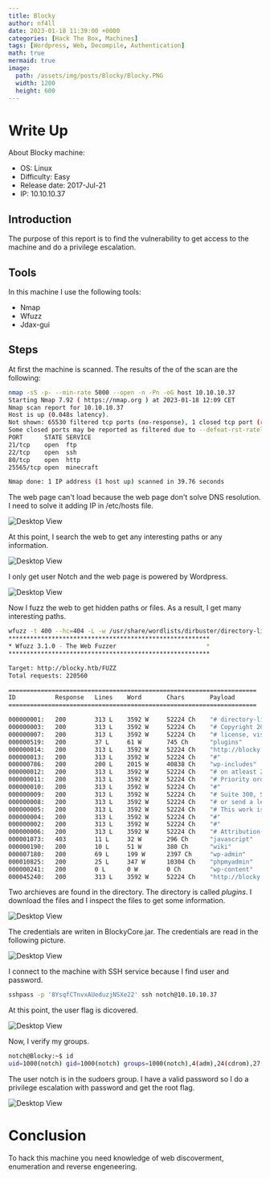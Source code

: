 ```yaml
---
title: Blocky
author: nf4ll
date: 2023-01-18 11:39:00 +0000
categories: [Hack The Box, Machines]
tags: [Wordpress, Web, Decompile, Authentication]
math: true
mermaid: true
image:
  path: /assets/img/posts/Blocky/Blocky.PNG
  width: 1200
  height: 600
---
```

# Write Up

About Blocky machine:
- OS: Linux
- Difficulty: Easy
- Release date: 2017-Jul-21
- IP: 10.10.10.37

## Introduction 
The purpose of this report is to find the vulnerability to get access to the machine and do a privilege escalation.

## Tools
In this machine I use the following tools:
- Nmap
- Wfuzz
- Jdax-gui

## Steps
At first the machine is scanned. The results of the of the scan are the following:

```bash
nmap -sS -p- --min-rate 5000 --open -n -Pn -oG host 10.10.10.37
Starting Nmap 7.92 ( https://nmap.org ) at 2023-01-18 12:09 CET
Nmap scan report for 10.10.10.37
Host is up (0.048s latency).
Not shown: 65530 filtered tcp ports (no-response), 1 closed tcp port (reset)
Some closed ports may be reported as filtered due to --defeat-rst-ratelimit
PORT      STATE SERVICE
21/tcp    open  ftp
22/tcp    open  ssh
80/tcp    open  http
25565/tcp open  minecraft

Nmap done: 1 IP address (1 host up) scanned in 39.76 seconds
```

The web page can't load because the web page don't solve DNS resolution. I need to solve it adding IP in /etc/hosts file.

![Desktop View](/assets/img/posts/Blocky/hosts.PNG)

At this point, I search the web to get any interesting paths or any information.

![Desktop View](/assets/img/posts/Blocky/web.PNG)

I only get user Notch and the web page is powered by Wordpress.

![Desktop View](/assets/img/posts/Blocky/webUser.PNG)

Now I fuzz the web to get hidden paths or files. As a result, I get many interesting paths.

```bash
wfuzz -t 400 --hc=404 -L -w /usr/share/wordlists/dirbuster/directory-list-2.3-medium.txt http://blocky.htb/FUZZ           
********************************************************
* Wfuzz 3.1.0 - The Web Fuzzer                         *
********************************************************

Target: http://blocky.htb/FUZZ
Total requests: 220560

=====================================================================
ID           Response   Lines    Word       Chars       Payload                                                                                                                                                                                                                                                                             
=====================================================================

000000001:   200        313 L    3592 W     52224 Ch    "# directory-list-2.3-medium.txt"                                                                                                                                                                                                                                                   
000000003:   200        313 L    3592 W     52224 Ch    "# Copyright 2007 James Fisher"                                                                                                                                                                                                                                                     
000000007:   200        313 L    3592 W     52224 Ch    "# license, visit http://creativecommons.org/licenses/by-sa/3.0/"                                                                                                                                                                                                                   
000000519:   200        37 L     61 W       745 Ch      "plugins"                                                                                                                                                                                                                                                                           
000000014:   200        313 L    3592 W     52224 Ch    "http://blocky.htb/"                                                                                                                                                                                                                                                                
000000013:   200        313 L    3592 W     52224 Ch    "#"                                                                                                                                                                                                                                                                                 
000000786:   200        200 L    2015 W     40838 Ch    "wp-includes"                                                                                                                                                                                                                                                                       
000000012:   200        313 L    3592 W     52224 Ch    "# on atleast 2 different hosts"                                                                                                                                                                                                                                                    
000000011:   200        313 L    3592 W     52224 Ch    "# Priority ordered case sensative list, where entries were found"                                                                                                                                                                                                                  
000000010:   200        313 L    3592 W     52224 Ch    "#"                                                                                                                                                                                                                                                                                 
000000009:   200        313 L    3592 W     52224 Ch    "# Suite 300, San Francisco, California, 94105, USA."                                                                                                                                                                                                                               
000000008:   200        313 L    3592 W     52224 Ch    "# or send a letter to Creative Commons, 171 Second Street,"                                                                                                                                                                                                                        
000000005:   200        313 L    3592 W     52224 Ch    "# This work is licensed under the Creative Commons"                                                                                                                                                                                                                                
000000004:   200        313 L    3592 W     52224 Ch    "#"                                                                                                                                                                                                                                                                                 
000000002:   200        313 L    3592 W     52224 Ch    "#"                                                                                                                                                                                                                                                                                 
000000006:   200        313 L    3592 W     52224 Ch    "# Attribution-Share Alike 3.0 License. To view a copy of this"                                                                                                                                                                                                                     
000001073:   403        11 L     32 W       296 Ch      "javascript"                                                                                                                                                                                                                                                                        
000000190:   200        10 L     51 W       380 Ch      "wiki"                                                                                                                                                                                                                                                                              
000007180:   200        69 L     199 W      2397 Ch     "wp-admin"                                                                                                                                                                                                                                                                          
000010825:   200        25 L     347 W      10304 Ch    "phpmyadmin"                                                                                                                                                                                                                                                                        
000000241:   200        0 L      0 W        0 Ch        "wp-content"                                                                                                                                                                                                                                                                        
000045240:   200        313 L    3592 W     52224 Ch    "http://blocky.htb/"
```

Two archieves are found in the directory. The directory is called  _plugins_. I download the files and I inspect the files to get some information.

![Desktop View](/assets/img/posts/Blocky/plugins.PNG)

The credentials are writen in BlockyCore.jar. The credentials are read in the following picture.

![Desktop View](/assets/img/posts/Blocky/credentials.PNG)

I connect to the machine with SSH service because I find user and password.

```bash
sshpass -p '8YsqfCTnvxAUeduzjNSXe22' ssh notch@10.10.10.37
```

At this point, the user flag is dicovered.

![Desktop View](/assets/img/posts/Blocky/user.PNG)

Now, I verify my groups. 

```bash
notch@Blocky:~$ id
uid=1000(notch) gid=1000(notch) groups=1000(notch),4(adm),24(cdrom),27(sudo),30(dip),46(plugdev),110(lxd),115(lpadmin),116(sambashare)
```

The user notch is in the sudoers group. I have a valid password so I do a privilege escalation with password and get the root flag. 

![Desktop View](/assets/img/posts/Bashed/root.PNG)

# Conclusion
To hack this machine you need knowledge of web discoverment, enumeration and reverse engeneering.
